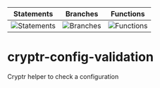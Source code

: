 | Statements                | Branches                | Functions                |
| ------------------------- | ----------------------- | ------------------------ |
| ![Statements](https://img.shields.io/badge/statements-100%25-brightgreen.svg?style=flat) | ![Branches](https://img.shields.io/badge/branches-91.3%25-brightgreen.svg?style=flat) | ![Functions](https://img.shields.io/badge/functions-100%25-brightgreen.svg?style=flat) |

# cryptr-config-validation

Cryptr helper to check a configuration
